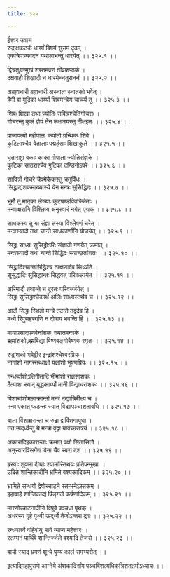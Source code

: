 ```yaml
---
title: ३२५

---
```

ईश्वर उवाच  
रुद्राक्षकटकं धार्य्यं विषमं सुसमं दृढम् ।  
एकत्रिपञ्चवदनं यथालाभन्तु धारयेत् ।। ३२५.१ ।।  
  
द्विचतुःषण्मुखं शस्तमव्रणं तीव्रकण्ठकं ।  
दक्षवाहौ शिखादौ च धारयेच्चतुराननं ।। ३२५.२ ।।  
  
अब्रह्मचारी ब्रह्मचारी अस्नातः स्नातको भवेत् ।  
हैमी वा मुद्रिका धार्य्या शिवमन्त्रेण चार्च्च्य तु ।। ३२५.३ ।।  
  
शिवः शिखा तथा ज्योतिः सवित्रश्चेतिगोचराः ।  
गोचरन्तु कुलं ज्ञेयं तेन लक्षअयस्तु दीक्षइतः ।। ३२५.४ ।।  
  
प्राजापत्यो महीपालः कपोतो ग्रन्थिकः शिवे ।  
कुटिलाश्चैव वेतालाः पद्महंसाः शिखाकुले ।। ३२५.५ ।।  
  
धृताराष्ट्रा वकाः काका गोपाला ज्योतिसंज्ञके ।  
कुटिका साठराश्चैव गुटिका दण्डिनोऽपरे ।। ३२५.६ ।।  
  
सावित्री गोचरे चैवमेकैकस्तु चतुर्विधः ।  
सिद्धाद्यंशकमाख्यास्ये येन मन्त्रः सुसिद्धिदः ।। ३२५.७ ।।  
  
भूमौ तु मातृका लेख्याः कूटषण्डविवर्ज्जिताः ।  
मन्त्राक्षराणि विश्लिष्य अनुस्वारं नयेत् पृथक् ।। ३२५.८ ।।  
  
साधकस्य तु या संज्ञा तस्या विश्लेषणं चरेत् ।  
मन्त्रस्यादौ तथा चान्ते साधकार्णानि योजयेत् ।। ३२५.९ ।।  
  
सिद्धः साध्यः सुसिद्धोऽरिः संज्ञातो गणयेत् क्रमात् ।  
मन्त्रस्यादौ तथा चान्ते सिद्धिदः स्याच्छतांशतः ।। ३२५.१० ।।  
  
सिद्धादिश्चान्तसिद्धिश्च तत्क्षणादेव सिध्यति ।  
सुसुद्धादिः सुसिद्धान्तः सिद्धवत् परिकल्पयेत् ।। ३२५.११ ।।  
  
अरिमादौ तथान्ते च दूरतः परिवर्ज्जयेत् ।  
सिद्धः सुसिद्धश्चैकार्थे अलिः साध्यस्तथैव च ।। ३२५.१२ ।।  
  
आदौ सिद्धः स्थितो मन्त्रे तदन्ते तद्वदेव हि ।  
मध्ये रिपुसहस्राणि न दोषाय भवन्ति हि ।। ३२५.१३ ।।  
  
मायाप्रसादप्रणवेनांशकः ख्यातमन्त्रके ।  
ब्रह्मांशको ब्र्ह्मविद्या विष्णवङ्गोवैष्णवः स्मृतः ।। ३२५.१४ ।।  
  
रुद्रांशको भवेद्वीर इन्द्रांशश्चेश्वरप्रियः ।  
नागांशो नागस्तब्धाक्षो यक्षांशो भूषणप्रियः ।। ३२५.१५ ।।  
  
गन्धर्व्वाशोऽतिगीतादि भीमांशो राक्षसांशकः ।  
दैत्याशः स्याद्‌ युद्धकार्य्यो मानी विद्याधरांशकः ।। ३२५.१६ ।।  
  
पिशाचांशोमलाक्रान्तो मन्त्रं दद्यान्निरीक्ष्य च ।  
मन्त्र एकात् फडन्तः स्यात् विद्यापञ्चाशतावधि ।। ३२५.१७ ।।  
  
बाला विंशाक्षरान्ता च रुद्रा द्वाविंशगायुधा ।  
तत ऊद्‌र्ध्वन्तु ये मन्त्रा वृद्वा यावच्छतत्रयं ।। ३२५.१८ ।।  
  
अकारादिहकारान्ताः क्रमात् पक्षौ सितासितौ ।  
अनुस्वारविसर्गेण विना चैव स्वरा दश ।। ३२५.१९ ।।  
  
ह्रस्वाः शुक्ला दीर्घाः श्यामांस्तिथयः प्रतिपन्मुखाः ।  
उदिते शान्तिकादीनि भ्रमिते वश्यकादिकम् ।। ३२५.२० ।।  
  
भ्रामिते सन्धयो द्वेषोच्चाटने स्तम्भनेऽस्तकम् ।  
इहावाहे शान्तिकाद्यं पिङ्गले कर्षणादिकम् ।। ३२५.२१ ।।  
  
मारणोच्चाटनादीनि विषुवे पञ्चधा पृथक् ।  
अधरस्य गृहे पृथ्वी ऊद्‌र्ध्वे तेजोऽन्तरा द्रवः ।। ३२५.२२ ।।  
  
रन्ध्रपार्श्वे वहिर्वायुः सर्वं व्याप्य महेश्वरः ।  
स्तम्भनं पार्थिवे शान्तिर्ज्जले वश्यादि तेजसे ।। ३२५.२३ ।।  
  
वायौ स्याद् भ्रमणं शून्ये पुण्यं कालं समभ्यसेत् ।।  
  
इत्यादिमहापुराणे आग्नेये अंशकादिर्नांम पञ्चविंशत्यधिकत्रिशततमोऽध्यायः ।।